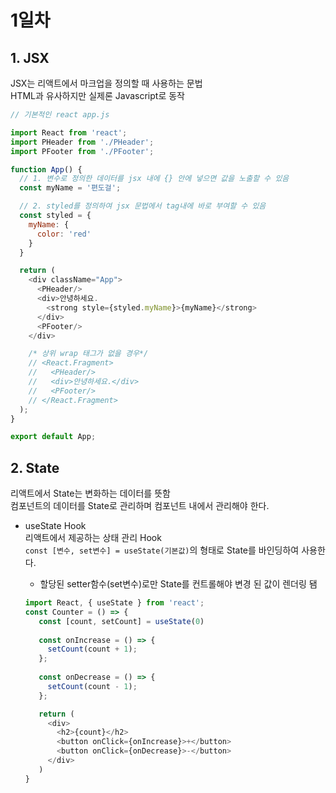 # 1일차

## 1. JSX

JSX는 리액트에서 마크업을 정의할 때 사용하는 문법   
HTML과 유사하지만 실제론 Javascript로 동작

```javascript
// 기본적인 react app.js

import React from 'react';
import PHeader from './PHeader';
import PFooter from './PFooter';

function App() {
  // 1. 변수로 정의한 데이터를 jsx 내에 {} 안에 넣으면 값을 노출할 수 있음
  const myName = '편도걸';

  // 2. styled를 정의하여 jsx 문법에서 tag내에 바로 부여할 수 있음
  const styled = {
    myName: {
      color: 'red'
    }
  }

  return (
    <div className="App">
      <PHeader/>
      <div>안녕하세요.
        <strong style={styled.myName}>{myName}</strong>
      </div>
      <PFooter/>
    </div>

    /* 상위 wrap 태그가 없을 경우*/
    // <React.Fragment>
    //   <PHeader/>
    //   <div>안녕하세요.</div>
    //   <PFooter/>
    // </React.Fragment>
  );
}

export default App;
```

## 2. State

리액트에서 State는 변화하는 데이터를 뜻함   
컴포넌트의 데이터를 State로 관리하며 컴포넌트 내에서 관리해야 한다.

* useState Hook    
리액트에서 제공하는 상태 관리 Hook   
`const [변수, set변수] = useState(기본값)`의 형태로 State를 바인딩하여 사용한다.
  + 할당된 setter함수(set변수)로만 State를 컨트롤해야 변경 된 값이 렌더링 됌

  ```javascript
  import React, { useState } from 'react';
  const Counter = () => {
     const [count, setCount] = useState(0)
     
     const onIncrease = () => {
       setCount(count + 1);
     };
     
     const onDecrease = () => {
       setCount(count - 1);
     };
  
     return (
       <div>
         <h2>{count}</h2>
         <button onClick={onIncrease}>+</button>
         <button onClick={onDecrease}>-</button>
       </div>
     )
  }
  ```